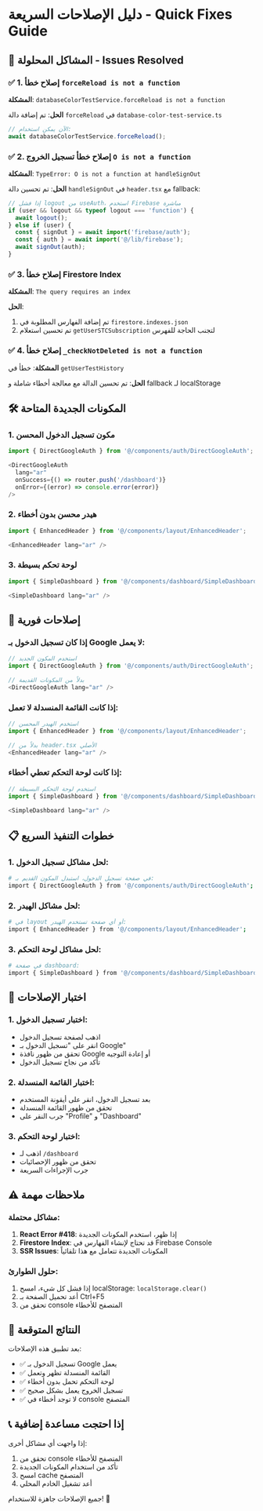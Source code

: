 # دليل الإصلاحات السريعة - Quick Fixes Guide

## 🚨 المشاكل المحلولة - Issues Resolved

### ✅ 1. إصلاح خطأ `forceReload is not a function`
**المشكلة**: `databaseColorTestService.forceReload is not a function`

**الحل**: تم إضافة دالة `forceReload` في `database-color-test-service.ts`
```typescript
// الآن يمكن استخدام:
await databaseColorTestService.forceReload();
```

### ✅ 2. إصلاح خطأ تسجيل الخروج `O is not a function`
**المشكلة**: `TypeError: O is not a function at handleSignOut`

**الحل**: تم تحسين دالة `handleSignOut` في `header.tsx` مع fallback:
```typescript
// إذا فشل logout من useAuth، استخدم Firebase مباشرة
if (user && logout && typeof logout === 'function') {
  await logout();
} else if (user) {
  const { signOut } = await import('firebase/auth');
  const { auth } = await import('@/lib/firebase');
  await signOut(auth);
}
```

### ✅ 3. إصلاح خطأ Firestore Index
**المشكلة**: `The query requires an index`

**الحل**: 
1. تم إضافة الفهارس المطلوبة في `firestore.indexes.json`
2. تم تحسين استعلام `getUserSTCSubscription` لتجنب الحاجة للفهرس

### ✅ 4. إصلاح خطأ `_checkNotDeleted is not a function`
**المشكلة**: خطأ في `getUserTestHistory`

**الحل**: تم تحسين الدالة مع معالجة أخطاء شاملة و fallback لـ localStorage

## 🛠️ المكونات الجديدة المتاحة

### 1. مكون تسجيل الدخول المحسن
```typescript
import { DirectGoogleAuth } from '@/components/auth/DirectGoogleAuth';

<DirectGoogleAuth 
  lang="ar"
  onSuccess={() => router.push('/dashboard')}
  onError={(error) => console.error(error)}
/>
```

### 2. هيدر محسن بدون أخطاء
```typescript
import { EnhancedHeader } from '@/components/layout/EnhancedHeader';

<EnhancedHeader lang="ar" />
```

### 3. لوحة تحكم بسيطة
```typescript
import { SimpleDashboard } from '@/components/dashboard/SimpleDashboard';

<SimpleDashboard lang="ar" />
```

## 🔧 إصلاحات فورية

### إذا كان تسجيل الدخول بـ Google لا يعمل:
```typescript
// استخدم المكون الجديد
import { DirectGoogleAuth } from '@/components/auth/DirectGoogleAuth';

// بدلاً من المكونات القديمة
<DirectGoogleAuth lang="ar" />
```

### إذا كانت القائمة المنسدلة لا تعمل:
```typescript
// استخدم الهيدر المحسن
import { EnhancedHeader } from '@/components/layout/EnhancedHeader';

// بدلاً من header.tsx الأصلي
<EnhancedHeader lang="ar" />
```

### إذا كانت لوحة التحكم تعطي أخطاء:
```typescript
// استخدم لوحة التحكم البسيطة
import { SimpleDashboard } from '@/components/dashboard/SimpleDashboard';

<SimpleDashboard lang="ar" />
```

## 📋 خطوات التنفيذ السريع

### 1. لحل مشاكل تسجيل الدخول:
```bash
# في صفحة تسجيل الدخول، استبدل المكون القديم بـ:
import { DirectGoogleAuth } from '@/components/auth/DirectGoogleAuth';
```

### 2. لحل مشاكل الهيدر:
```bash
# في layout أو أي صفحة تستخدم الهيدر:
import { EnhancedHeader } from '@/components/layout/EnhancedHeader';
```

### 3. لحل مشاكل لوحة التحكم:
```bash
# في صفحة dashboard:
import { SimpleDashboard } from '@/components/dashboard/SimpleDashboard';
```

## 🚀 اختبار الإصلاحات

### 1. اختبار تسجيل الدخول:
- اذهب لصفحة تسجيل الدخول
- انقر على "تسجيل الدخول بـ Google"
- تحقق من ظهور نافذة Google أو إعادة التوجيه
- تأكد من نجاح تسجيل الدخول

### 2. اختبار القائمة المنسدلة:
- بعد تسجيل الدخول، انقر على أيقونة المستخدم
- تحقق من ظهور القائمة المنسدلة
- جرب النقر على "Profile" و "Dashboard"

### 3. اختبار لوحة التحكم:
- اذهب لـ `/dashboard`
- تحقق من ظهور الإحصائيات
- جرب الإجراءات السريعة

## ⚠️ ملاحظات مهمة

### مشاكل محتملة:
1. **React Error #418**: إذا ظهر، استخدم المكونات الجديدة
2. **Firestore Index**: قد تحتاج لإنشاء الفهارس في Firebase Console
3. **SSR Issues**: المكونات الجديدة تتعامل مع هذا تلقائياً

### حلول الطوارئ:
1. إذا فشل كل شيء، امسح localStorage: `localStorage.clear()`
2. أعد تحميل الصفحة بـ Ctrl+F5
3. تحقق من console المتصفح للأخطاء

## 🎯 النتائج المتوقعة

بعد تطبيق هذه الإصلاحات:
- ✅ تسجيل الدخول بـ Google يعمل
- ✅ القائمة المنسدلة تظهر وتعمل
- ✅ لوحة التحكم تحمل بدون أخطاء
- ✅ تسجيل الخروج يعمل بشكل صحيح
- ✅ لا توجد أخطاء في console المتصفح

## 📞 إذا احتجت مساعدة إضافية

إذا واجهت أي مشاكل أخرى:
1. تحقق من console المتصفح للأخطاء
2. تأكد من استخدام المكونات الجديدة
3. امسح cache المتصفح
4. أعد تشغيل الخادم المحلي

جميع الإصلاحات جاهزة للاستخدام! 🎉
